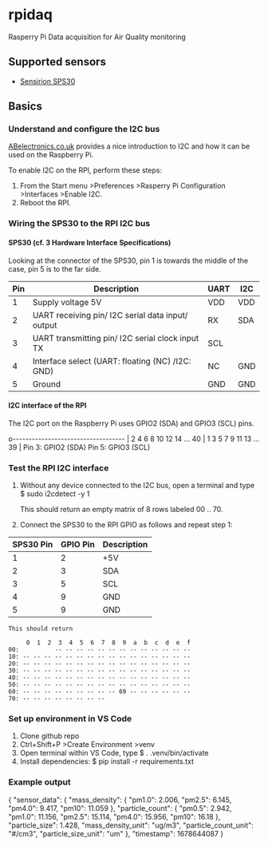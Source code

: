 # rpidaq
Rasperry Pi Data acquisition for Air Quality monitoring

## Supported sensors
- [Sensirion SPS30](https://sensirion.com/media/documents/8600FF88/616542B5/Sensirion_PM_Sensors_Datasheet_SPS30.pdf)

## Basics
### Understand and configure the I2C bus
[ABelectronics.co.uk](https://www.abelectronics.co.uk/kb/article/1090/i2c-part-1---introducing-i2c) provides a nice introduction to I2C and how it can be used on the Raspberry Pi.

To enable I2C on the RPI, perform these steps:
1. From the Start menu >Preferences >Rasperry Pi Configuration >Interfaces >Enable I2C.
2. Reboot the RPI.

### Wiring the SPS30 to the RPI I2C bus 
#### SPS30 (cf. 3 Hardware Interface Specifications)
Looking at the connector of the SPS30, pin 1 is towards the middle of the case, pin 5 is to the far side.

Pin|Description|UART|I2C
--|--|--|--
1|Supply voltage 5V|VDD|VDD
2|UART receiving pin/ I2C serial data input/ output|RX|SDA
3|UART transmitting pin/ I2C serial clock input	TX|SCL
4|Interface select (UART: floating (NC) /I2C: GND)|NC|GND
5|Ground|GND|GND

#### I2C interface of the RPI
The I2C port on the Raspberry Pi uses GPIO2 (SDA) and GPIO3 (SCL) pins.

o-----------------------------------
|  2  4  6  8 10 12 14 ... 40
|  1  3  5  7  9 11 13 ... 39
| 
Pin 3: GPIO2 (SDA)
Pin 5: GPIO3 (SCL)

### Test the RPI I2C interface
1. Without any device connected to the I2C bus, open a terminal and type
    $ sudo i2cdetect -y 1

   This should return an empty matrix of 8 rows labeled 00 .. 70.

2. Connect the SPS30 to the RPI GPIO as follows and repeat step 1:

SPS30 Pin|GPIO Pin|Description
--|--|--
1|2|+5V
2|3|SDA
3|5|SCL
4|9|GND
5|9|GND

    This should return 

         0  1  2  3  4  5  6  7  8  9  a  b  c  d  e  f
    00:          -- -- -- -- -- -- -- -- -- -- -- -- -- 
    10: -- -- -- -- -- -- -- -- -- -- -- -- -- -- -- -- 
    20: -- -- -- -- -- -- -- -- -- -- -- -- -- -- -- -- 
    30: -- -- -- -- -- -- -- -- -- -- -- -- -- -- -- -- 
    40: -- -- -- -- -- -- -- -- -- -- -- -- -- -- -- -- 
    50: -- -- -- -- -- -- -- -- -- -- -- -- -- -- -- -- 
    60: -- -- -- -- -- -- -- -- -- 69 -- -- -- -- -- -- 
    70: -- -- -- -- -- -- -- -- 

### Set up environment in VS Code
1. Clone github repo
2. Ctrl+Shift+P >Create Environment >venv
3. Open terminal within VS Code, type
    $ . .venv/bin/activate
4. Install dependencies:
    $ pip install -r requirements.txt


### Example output
{
  "sensor_data": {
    "mass_density": {
      "pm1.0": 2.006,
      "pm2.5": 6.145,
      "pm4.0": 9.417,
      "pm10": 11.059
    },
    "particle_count": {
      "pm0.5": 2.942,
      "pm1.0": 11.156,
      "pm2.5": 15.114,
      "pm4.0": 15.956,
      "pm10": 16.18
    },
    "particle_size": 1.428,
    "mass_density_unit": "ug/m3",
    "particle_count_unit": "#/cm3",
    "particle_size_unit": "um"
  },
  "timestamp": 1678644087
}

